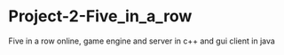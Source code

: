 Project-2-Five_in_a_row
=======================

Five in a row online, game engine and server in c++ and gui client in java
